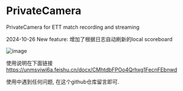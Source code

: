 # PrivateCamera
PrivateCamera for ETT match recording and streaming

2024-10-26
New feature: 增加了根据日志自动刷新的local scoreboard

![image](https://github.com/user-attachments/assets/6fd5367e-fc5d-4810-b4e1-e4a5e23c8576)


使用说明在下面链接
https://unmsviwi6a.feishu.cn/docx/CMhtdbFPOo4Qrhxg1FecnFEbnwd

使用中遇到任何问题, 在这个github仓库留言即可.
